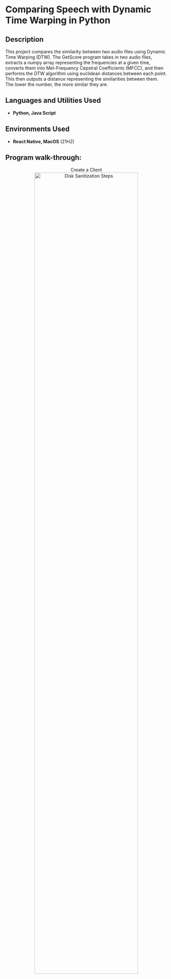 <h1>Comparing Speech with Dynamic Time Warping in Python</h1>

<h2>Description</h2>
This project compares the similarity between two audio files using Dynamic Time Warping (DTW). The GetScore program takes in two audio files, extracts a numpy array representing the frequencies at a given time, converts them into Mel-Frequency Cepstral Coefficients (MFCC), and then performs the DTW algorithm using euclidean distances between each point. This then outputs a distance representing the similarities between them. The lower the number, the more similar they are.
<br />


<h2>Languages and Utilities Used</h2>

- <b>Python, Java Script</b> 

<h2>Environments Used </h2>

- <b>React Native, MacOS</b> (21H2)

<h2>Program walk-through:</h2>

<p align="center">
Create a Client <br/>
<img src="https://imgur.com/a/sfqjnmI" height="80%" width="80%" alt="Disk Sanitization Steps"/>
<br />
</p>

<!--
 ```diff
- text in red
+ text in green
! text in orange
# text in gray
@@ text in purple (and bold)@@
```
--!>
